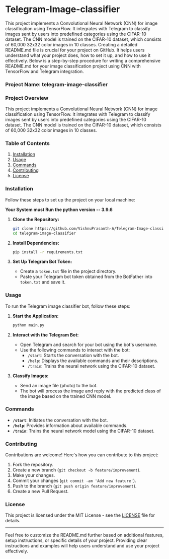 # Telegram-Image-classifier
This project implements a Convolutional Neural Network (CNN) for image classification using TensorFlow. It integrates with Telegram to classify images sent by users into predefined categories using the CIFAR-10 dataset. The CNN model is trained on the CIFAR-10 dataset, which consists of 60,000 32x32 color images in 10 classes.
Creating a detailed README.md file is crucial for your project on GitHub. It helps users understand what your project does, how to set it up, and how to use it effectively. Below is a step-by-step procedure for writing a comprehensive README.md for your image classification project using CNN with TensorFlow and Telegram integration.

### Project Name: telegram-image-classifier

### Project Overview

This project implements a Convolutional Neural Network (CNN) for image classification using TensorFlow. It integrates with Telegram to classify images sent by users into predefined categories using the CIFAR-10 dataset. The CNN model is trained on the CIFAR-10 dataset, which consists of 60,000 32x32 color images in 10 classes.

### Table of Contents

1. [Installation](#installation)
2. [Usage](#usage)
3. [Commands](#commands)
4. [Contributing](#contributing)
5. [License](#license)

### Installation

Follow these steps to set up the project on your local machine:

**Your System must Run the python version -- 3.9.6**

1. **Clone the Repository:**

   ```bash
   git clone https://github.com/VishnuPrasanth-A/Telegram-Image-classifier.git
   cd telegram-image-classifier
   ```

2. **Install Dependencies:**

   ```bash
   pip install -r requirements.txt
   ```

3. **Set Up Telegram Bot Token:**

   - Create a `token.txt` file in the project directory.
   - Paste your Telegram bot token obtained from the BotFather into `token.txt` and save it.

### Usage

To run the Telegram image classifier bot, follow these steps:

1. **Start the Application:**

   ```bash
   python main.py
   ```

2. **Interact with the Telegram Bot:**

   - Open Telegram and search for your bot using the bot's username.
   - Use the following commands to interact with the bot:
     - `/start`: Starts the conversation with the bot.
     - `/help`: Displays the available commands and their descriptions.
     - `/train`: Trains the neural network using the CIFAR-10 dataset.

3. **Classify Images:**

   - Send an image file (photo) to the bot.
   - The bot will process the image and reply with the predicted class of the image based on the trained CNN model.

### Commands

- **`/start`**: Initiates the conversation with the bot.
- **`/help`**: Provides information about available commands.
- **`/train`**: Trains the neural network model using the CIFAR-10 dataset.

### Contributing

Contributions are welcome! Here's how you can contribute to this project:

1. Fork the repository.
2. Create a new branch (`git checkout -b feature/improvement`).
3. Make your changes.
4. Commit your changes (`git commit -am 'Add new feature'`).
5. Push to the branch (`git push origin feature/improvement`).
6. Create a new Pull Request.

### License

This project is licensed under the MIT License - see the [LICENSE](LICENSE) file for details.

---

Feel free to customize the README.md further based on additional features, setup instructions, or specific details of your project. Providing clear instructions and examples will help users understand and use your project effectively.
